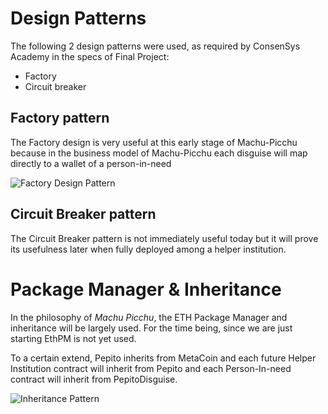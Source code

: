 # Design Patterns
The following 2 design patterns were used, as required by ConsenSys Academy in the specs of Final Project:
* Factory
* Circuit breaker
## Factory pattern
The Factory design is very useful at this early stage of Machu-Picchu because in the business model of Machu-Picchu each disguise will map directly to a wallet of a person-in-need

![Factory Design Pattern](./Factory%20Pattern.png)

## Circuit Breaker pattern
The Circuit Breaker pattern is not immediately useful today but it will prove its usefulness later when fully deployed among a helper institution.

# Package Manager & Inheritance
In the philosophy of _Machu Picchu_, the ETH Package Manager and inheritance will be largely used. For the time being, since we are just starting EthPM is not yet used.

To a certain extend, Pepito inherits from MetaCoin and each future Helper Institution contract will inherit from Pepito and each Person-In-need contract will inherit from PepitoDisguise.

![Inheritance Pattern](./Final%20Project%20Design.png)
